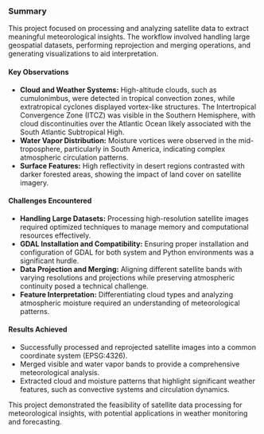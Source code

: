 ### **Summary**  

This project focused on processing and analyzing satellite data to extract meaningful meteorological insights. The workflow involved handling large geospatial datasets, performing reprojection and merging operations, and generating visualizations to aid interpretation.  

#### **Key Observations**  
- **Cloud and Weather Systems:** High-altitude clouds, such as cumulonimbus, were detected in tropical convection zones, while extratropical cyclones displayed vortex-like structures. The Intertropical Convergence Zone (ITCZ) was visible in the Southern Hemisphere, with cloud discontinuities over the Atlantic Ocean likely associated with the South Atlantic Subtropical High.  
- **Water Vapor Distribution:** Moisture vortices were observed in the mid-troposphere, particularly in South America, indicating complex atmospheric circulation patterns.  
- **Surface Features:** High reflectivity in desert regions contrasted with darker forested areas, showing the impact of land cover on satellite imagery.  

#### **Challenges Encountered**  
- **Handling Large Datasets:** Processing high-resolution satellite images required optimized techniques to manage memory and computational resources effectively.  
- **GDAL Installation and Compatibility:** Ensuring proper installation and configuration of GDAL for both system and Python environments was a significant hurdle.  
- **Data Projection and Merging:** Aligning different satellite bands with varying resolutions and projections while preserving atmospheric continuity posed a technical challenge.  
- **Feature Interpretation:** Differentiating cloud types and analyzing atmospheric moisture required an understanding of meteorological patterns.  

#### **Results Achieved**  
- Successfully processed and reprojected satellite images into a common coordinate system (EPSG:4326).  
- Merged visible and water vapor bands to provide a comprehensive meteorological analysis.  
- Extracted cloud and moisture patterns that highlight significant weather features, such as convective systems and circulation dynamics.  

This project demonstrated the feasibility of satellite data processing for meteorological insights, with potential applications in weather monitoring and forecasting.
